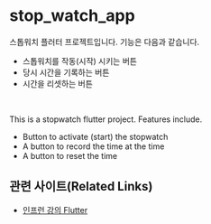 # stop_watch_app

스톱워치 플러터 프로젝트입니다.
기능은 다음과 같습니다.
- 스톱워치를 작동(시작) 시키는 버튼
- 당시 시간을 기록하는 버튼
- 시간을 리셋하는 버튼

<br>

This is a stopwatch flutter project.
Features include.
- Button to activate (start) the stopwatch
- A button to record the time at the time
- A button to reset the time

## 관련 사이트(Related Links)

- [인프런 강의 Flutter](https://www.inflearn.com/course/%ED%94%8C%EB%9F%AC%ED%84%B0-%EC%B4%88%EC%9E%85%EB%AC%B8-%EC%99%95%EC%B4%88%EB%B3%B4/)
